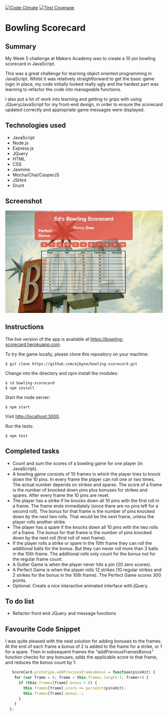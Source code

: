[![Code Climate](https://codeclimate.com/github/ejbyne/bowling-scorecard/badges/gpa.svg)](https://codeclimate.com/github/ejbyne/bowling-scorecard)
[![Test Coverage](https://codeclimate.com/github/ejbyne/bowling-scorecard/badges/coverage.svg)](https://codeclimate.com/github/ejbyne/bowling-scorecard)

# Bowling Scorecard

## Summary

My Week 5 challenge at Makers Academy was to create a 10 pin bowling scorecard in JavaScript.

This was a great challenge for learning object oriented programming in JavaScript. Whilst it was relatively straightforward to get the basic game logic in place, my code initially looked really ugly and the hardest part was learning to refactor the code into manageable functions.

I also put a lot of work into learning and getting to grips with using JQuery/JavaScript for my front-end design, in order to ensure the scorecard updated correctly and appropriate game messages were displayed.

## Technologies used

- JavaScript
- Node.js
- Express.js
- JQuery
- HTML
- CSS
- Jasmine
- Mocha/Chai/CasperJS
- JSHint
- Grunt

## Screenshot
<img src='/images/bowling_screenshot.png'>

## Instructions

The live version of the app is available at <a href="https://bowling-scorecard.herokuapp.com">https://bowling-scorecard.herokuapp.com</a>.

To try the game locally, please clone this repository on your machine:

```
$ git clone https://github.com/ejbyne/bowling-scorecard.git
```

Change into the directory and npm install the modules:

```
$ cd bowling-scorecard
$ npm install
```

Start the node server:

```
$ npm start
```

Visit <a href="http://localhost:3000">http://localhost:3000</a>.

Run the tests:

```
$ npm test
```

## Completed tasks

- Count and sum the scores of a bowling game for one player (in JavaScript).
- A bowling game consists of 10 frames in which the player tries to knock down the 10 pins. In every frame the player can roll one or two times. The actual number depends on strikes and spares. The score of a frame is the number of knocked down pins plus bonuses for strikes and spares. After every frame the 10 pins are reset.
- The player has a strike if he knocks down all 10 pins with the first roll in a frame. The frame ends immediately (since there are no pins left for a second roll). The bonus for that frame is the number of pins knocked down by the next two rolls. That would be the next frame, unless the player rolls another strike.
- The player has a spare if the knocks down all 10 pins with the two rolls of a frame. The bonus for that frame is the number of pins knocked down by the next roll (first roll of next frame).
- If the player rolls a strike or spare in the 10th frame they can roll the additional balls for the bonus. But they can never roll more than 3 balls in the 10th frame. The additional rolls only count for the bonus not for the regular frame count.
- A Gutter Game is when the player never hits a pin (20 zero scores).
- A Perfect Game is when the player rolls 12 strikes (10 regular strikes and 2 strikes for the bonus in the 10th frame). The Perfect Game scores 300 points.
- Optional: Create a nice interactive animated interface with jQuery.

## To do list

- Refactor front end JQuery and message functions

## Favourite Code Snippet

I was quite pleased with the neat solution for adding bonuses to the frames. At the end of each frame a bonus of 2 is added to the frame for a strike, or 1 for a spare. Then in subsequent frames the "addPreviousFramesBonus" function checks for any bonuses, adds the applicable score to that frame, and reduces the bonus count by 1: 

```javascript
   ScoreCard.prototype.addPreviousFramesBonus = function(pinsHit) {
    for (var frame = 0; frame < this.frames.length-1; frame++) {
      if (this.frames[frame].bonus > 0) {
        this.frames[frame].score += parseInt(pinsHit);
        this.frames[frame].bonus--;
      }
    }
  };
```
